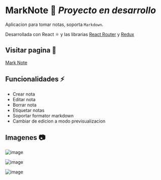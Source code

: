 # MarkNote 📑 ***Proyecto en desarrollo***

Aplicacion para tomar notas, soporta `Markdown`.

Desarrollada con React ⚛️ y las librarias [React Router](https://reactrouter.com/en/main) y [Redux](https://redux.js.org)

## Visitar pagina 👀
[Mark Note](markdownplus.surge.sh)

## Funcionalidades ⚡
- Crear nota
- Editar nota
- Borrar nota
- Etiquetar notas
- Soportar formator markdown
- Cambiar de edicion a modo previsualizacion

## Imagenes 📷
![image](https://github.com/PabloPoder/MarkNote/assets/50326883/8091eb50-5fbe-4ad5-a720-2297543dc630)

![image](https://github.com/PabloPoder/MarkNote/assets/50326883/24332dd5-ca1a-4955-bd4b-d32cd241e488)

![image](https://github.com/PabloPoder/MarkNote/assets/50326883/a7d8bba6-4bd8-472b-849b-3abfb2d7ad19)
